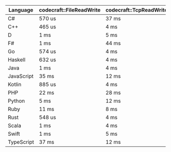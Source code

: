 | Language | codecraft::FileReadWrite | codecraft::TcpReadWrite | example::FileReadWrite | example::TcpReadWrite |
| - | --- | --- | --- | --- |
| C# | 570 us | 37 ms | 273 us | 80 us |
| C++ | 465 us | 4 ms | 163 us | 56 us |
| D | 1 ms | 5 ms | 1 ms | 70 us |
| F# | 1 ms | 44 ms | 856 us | 132 us |
| Go | 574 us | 4 ms | 83 us | 68 us |
| Haskell | 632 us | 4 ms | 242 us | 151 us |
| Java | 1 ms | 4 ms | 273 us | 130 us |
| JavaScript | 35 ms | 12 ms | 337 us | 283 us |
| Kotlin | 885 us | 4 ms | 368 us | 128 us |
| PHP | 22 ms | 28 ms | 216 us | 183 us |
| Python | 5 ms | 12 ms | 494 us | 122 us |
| Ruby | 11 ms | 8 ms | 368 us | 87 us |
| Rust | 548 us | 4 ms | 359 us | 73 us |
| Scala | 1 ms | 4 ms | 582 us | 173 us |
| Swift | 1 ms | 5 ms | 271 us | 63 us |
| TypeScript | 37 ms | 12 ms | 389 us | 336 us |